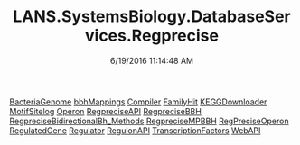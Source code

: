 ﻿---
title: LANS.SystemsBiology.DatabaseServices.Regprecise
date: 6/19/2016 11:14:48 AM
---

[BacteriaGenome](T-LANS.SystemsBiology.DatabaseServices.Regprecise.BacteriaGenome.html)
[bbhMappings](T-LANS.SystemsBiology.DatabaseServices.Regprecise.bbhMappings.html)
[Compiler](T-LANS.SystemsBiology.DatabaseServices.Regprecise.Compiler.html)
[FamilyHit](T-LANS.SystemsBiology.DatabaseServices.Regprecise.FamilyHit.html)
[KEGGDownloader](T-LANS.SystemsBiology.DatabaseServices.Regprecise.KEGGDownloader.html)
[MotifSitelog](T-LANS.SystemsBiology.DatabaseServices.Regprecise.MotifSitelog.html)
[Operon](T-LANS.SystemsBiology.DatabaseServices.Regprecise.Operon.html)
[RegpreciseAPI](T-LANS.SystemsBiology.DatabaseServices.Regprecise.RegpreciseAPI.html)
[RegpreciseBBH](T-LANS.SystemsBiology.DatabaseServices.Regprecise.RegpreciseBBH.html)
[RegpreciseBidirectionalBh_Methods](T-LANS.SystemsBiology.DatabaseServices.Regprecise.RegpreciseBidirectionalBh_Methods.html)
[RegpreciseMPBBH](T-LANS.SystemsBiology.DatabaseServices.Regprecise.RegpreciseMPBBH.html)
[RegPreciseOperon](T-LANS.SystemsBiology.DatabaseServices.Regprecise.RegPreciseOperon.html)
[RegulatedGene](T-LANS.SystemsBiology.DatabaseServices.Regprecise.RegulatedGene.html)
[Regulator](T-LANS.SystemsBiology.DatabaseServices.Regprecise.Regulator.html)
[RegulonAPI](T-LANS.SystemsBiology.DatabaseServices.Regprecise.RegulonAPI.html)
[TranscriptionFactors](T-LANS.SystemsBiology.DatabaseServices.Regprecise.TranscriptionFactors.html)
[WebAPI](T-LANS.SystemsBiology.DatabaseServices.Regprecise.WebAPI.html)
